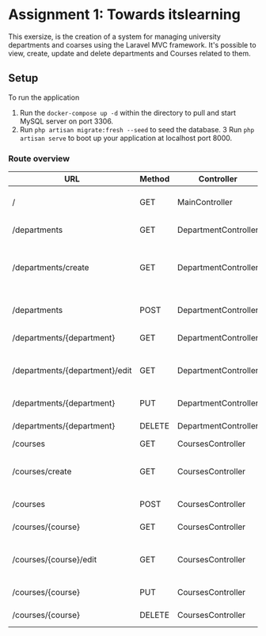 # Assignment 1: Towards itslearning

This exersize, is the creation of a system for managing university departments and coarses using the Laravel MVC framework. 
It's possible to view, create, update and delete departments and Courses related to them.

## Setup
To run the application

1.  Run the `docker-compose up -d` within the directory to pull and start MySQL server on port 3306.
2.  Run `php artisan migrate:fresh --seed` to seed the database.
3   Run `php artisan serve` to boot up your application at localhost port 8000.


### Route overview
| URL | Method | Controller | Description |
| -------- | -------- | -------- | ----- |
| /     | GET     | MainController     | Shows welcome page |
| /departments | GET | DepartmentController | Lists departments |
| /departments/create | GET | DepartmentController| Displays the form that creates a new department |
| /departments | POST | DepartmentController  | Creates a new department |
|/departments/{department} | GET | DepartmentController | Shows the {department} |
| /departments/{department}/edit | GET | DepartmentController | Displays the form that updates the department |
| /departments/{department} | PUT | DepartmentController | Updates the {department} |
| /departments/{department} | DELETE | DepartmentController | Deletes the {department} |
| /courses | GET | CoursesController | Lists courses |
| /courses/create | GET | CoursesController| Displays the form that creates a new course |
| /courses | POST | CoursesController  | Creates a new course |
|/courses/{course} | GET | CoursesController | Shows the {course} |
| /courses/{course}/edit | GET | CoursesController | Displays the form that updates the course |
| /courses/{course} | PUT | CoursesController | Updates the {course} |
| /courses/{course} | DELETE | CoursesController | Deletes the {course} |

